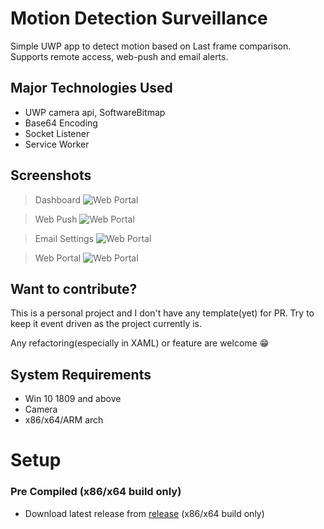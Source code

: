 ﻿# Motion Detection Surveillance

Simple UWP app to detect motion based on Last frame comparison. Supports remote access, web-push and email alerts.

## Major Technologies Used

- UWP camera api, SoftwareBitmap
- Base64 Encoding
- Socket Listener
- Service Worker

## Screenshots

> Dashboard
![Web Portal](https://ankur198.github.io/MotionDetectionSurvilance/Photos/image(1).png)

> Web Push
![Web Portal](https://ankur198.github.io/MotionDetectionSurvilance/Photos/image(2).png)

> Email Settings
![Web Portal](https://ankur198.github.io/MotionDetectionSurvilance/Photos/image(3).png)

> Web Portal
![Web Portal](https://ankur198.github.io/MotionDetectionSurvilance/Photos/image.png)


## Want to contribute?

This is a personal project and I don't have any template(yet) for PR. Try to keep it event driven as the project currently is.

Any refactoring(especially in XAML) or feature are welcome 😁

## System Requirements

- Win 10 1809 and above
- Camera
- x86/x64/ARM arch

# Setup

### **Pre Compiled** (x86/x64 build only)

- Download latest release from [release](https://github.com/ankur198/MotionDetectionSurvilance/releases) (x86/x64 build only)